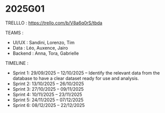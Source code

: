 
# 2025G01

TRELLLO : https://trello.com/b/V8a6q0rS/tbda

TEAMS :
- UI/UX : Sandini, Lorenzo, Tim
- Data : Léo, Auxence, Jairo
- Backend : Anna, Tora, Gabrielle

TIMELINE :
- Sprint 1: 29/09/2025 – 12/10/2025 – Identify the relevant data from the database to have a clear dataset ready for use and analysis.
- Sprint 2: 13/10/2025 – 26/10/2025
- Sprint 3: 27/10/2025 – 09/11/2025
- Sprint 4: 10/11/2025 – 23/11/2025
- Sprint 5: 24/11/2025 – 07/12/2025
- Sprint 6: 08/12/2025 – 22/12/2025



